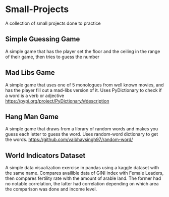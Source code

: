 # Small-Projects

A collection of small projects done to practice

## Simple Guessing Game
A simple game that has the player set the floor and the ceiling in the range of their game, then tries to guess the number

## Mad Libs Game

A simple game that uses one of 5 monologues from well known movies, and has the player fill out a mad-libs version of it. Uses PyDictionary to check if a word is a verb or adjective https://pypi.org/project/PyDictionary/#description

## Hang Man Game

A simple game that draws from a library of random words and makes you guess each letter to guess the word. Uses random-word dictionary to get the words. https://github.com/vaibhavsingh97/random-word/

## World Indicators Dataset

A simple data visualization exercise in pandas using a kaggle dataset with the same name. Compares availible data of GINI index with Female Leaders, then compares fertility rate with the amount of arable land. The former had no notable correlation, the latter had correlation depending on which area the comparison was done and income level.

